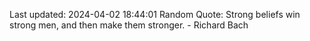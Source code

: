Last updated: 2024-04-02 18:44:01
Random Quote: Strong beliefs win strong men, and then make them stronger. - Richard Bach